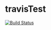 # travisTest
[![Build Status](https://travis-ci.org/kevien/travisTest.svg?branch=master)](https://travis-ci.org/kevien/travisTest)